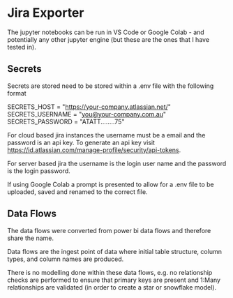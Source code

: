 # Jira Exporter

The jupyter notebooks can be run in VS Code or Google Colab - and potentially any other jupyter engine (but these are the ones that I have tested in).

## Secrets

Secrets are stored need to be stored within a .env file with the following format

SECRETS_HOST = "https://your-company.atlassian.net/"
SECRETS_USERNAME = "<you@your-company.com.au>"
SECRETS_PASSWORD = "ATATT........75"

For cloud based jira instances the username must be a email and the password is an api key. To generate an api key visit <https://id.atlassian.com/manage-profile/security/api-tokens>.

For server based jira the username is the login user name and the password is the login password.

If using Google Colab a prompt is presented to allow for a .env file to be uploaded,  saved and renamed to the correct file.

## Data Flows

The data flows were converted from power bi data flows and therefore share the name.

Data flows are the ingest point of data where initial table structure, column types, and column names are produced.

There is no modelling done within these data flows, e.g. no relationship checks are performed to ensure that primary keys are present and 1:Many relationships are validated (in order to create a star or snowflake model).
